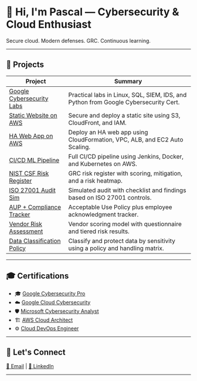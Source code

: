 # 👋 Hi, I'm Pascal — Cybersecurity & Cloud Enthusiast

Secure cloud. Modern defenses. GRC. Continuous learning.

---

## 🔧 Projects

| Project | Summary |
|--------|---------|
| [Google Cybersecurity Labs](https://github.com/Pascal831/Cybersecurity-Foundation/blob/main/README.md) | Practical labs in Linux, SQL, SIEM, IDS, and Python from Google Cybersecurity Cert. |
| [Static Website on AWS](https://github.com/Pascal831/Cybersecurity-Foundation/blob/main/README.md) | Secure and deploy a static site using S3, CloudFront, and IAM. |
| [HA Web App on AWS](https://github.com/Pascal831/Deploy-a-High-Availability-Web-App-using-CloudFormation/blob/main/README.md) | Deploy an HA web app using CloudFormation, VPC, ALB, and EC2 Auto Scaling. |
| [CI/CD ML Pipeline](https://github.com/Pascal831/Operationalize-A-ML-Microservice-API/blob/main/README.md) | Full CI/CD pipeline using Jenkins, Docker, and Kubernetes on AWS. |
| [NIST CSF Risk Register](https://github.com/Pascal831/NIST-CSF-Risk-Register-Project/blob/main/README.md) | GRC risk register with scoring, mitigation, and a risk heatmap. |
| [ISO 27001 Audit Sim](https://github.com/Pascal831/ISO-27001-Compliance-Audit-Simulation/blob/main/README.md) | Simulated audit with checklist and findings based on ISO 27001 controls. |
| [AUP + Compliance Tracker](https://github.com/Pascal831/Acceptable-Use-Policy-Compliance-Tracker/blob/main/README.md) | Acceptable Use Policy plus employee acknowledgment tracker. |
| [Vendor Risk Assessment](https://github.com/Pascal831/Third-Party-Vendor-Assessment/blob/main/README.md) | Vendor scoring model with questionnaire and tiered risk results. |
| [Data Classification Policy](https://github.com/Pascal831/Data-Classification-and-handling-policy/blob/main/README.md) | Classify and protect data by sensitivity using a policy and handling matrix. |

---

## 🎓 Certifications

- 🎓 [Google Cybersecurity Pro](https://www.coursera.org/account/accomplishments/professional-cert/3JN2Y7BCJNTR)
- ☁️ [Google Cloud Cybersecurity](https://www.coursera.org/account/accomplishments/professional-cert/N4D9HF8XOZUT)
- 🛡️ [Microsoft Cybersecurity Analyst](https://www.coursera.org/account/accomplishments/professional-cert/5VQLARK035FE)
- 🏗️ [AWS Cloud Architect](https://www.udacity.com/certificate/e/619b8468-98aa-11ea-a4b0-0bfa7a4016ae)
- ⚙️ [Cloud DevOps Engineer](https://www.udacity.com/certificate/e/90567bc0-6d33-11ea-a387-0329ec52e709)

---

## 🤝 Let's Connect

[📧 Email](mailto:pegbenda1@gmail.com) | [🔗 LinkedIn](https://www.linkedin.com/in/pascalegbenda/)

---
